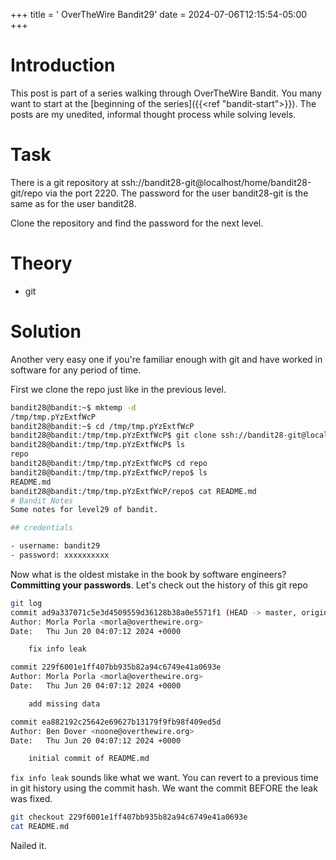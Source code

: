 +++
title = ' OverTheWire Bandit29'
date = 2024-07-06T12:15:54-05:00
+++

# Introduction

This post is part of a series walking through OverTheWire Bandit. You many want to start at the [beginning of the series]({{<ref "bandit-start">}}). The posts are my unedited, informal thought process while solving levels.

# Task

There is a git repository at ssh://bandit28-git@localhost/home/bandit28-git/repo via the port 2220. The password for the user bandit28-git is the same as for the user bandit28.

Clone the repository and find the password for the next level.

# Theory

- git

# Solution

Another very easy one if you're familiar enough with git and have worked in software for any period of time.

First we clone the repo just like in the previous level.

```bash
bandit28@bandit:~$ mktemp -d
/tmp/tmp.pYzExtfWcP
bandit28@bandit:~$ cd /tmp/tmp.pYzExtfWcP
bandit28@bandit:/tmp/tmp.pYzExtfWcP$ git clone ssh://bandit28-git@localhost:2220/home/bandit28-git/repo
bandit28@bandit:/tmp/tmp.pYzExtfWcP$ ls
repo
bandit28@bandit:/tmp/tmp.pYzExtfWcP$ cd repo
bandit28@bandit:/tmp/tmp.pYzExtfWcP/repo$ ls
README.md
bandit28@bandit:/tmp/tmp.pYzExtfWcP/repo$ cat README.md
# Bandit Notes
Some notes for level29 of bandit.

## credentials

- username: bandit29
- password: xxxxxxxxxx
```

Now what is the oldest mistake in the book by software engineers? **Committing your passwords**. Let's check out the history of this git repo

```bash
git log
commit ad9a337071c5e3d4509559d36128b38a0e5571f1 (HEAD -> master, origin/master, origin/HEAD)
Author: Morla Porla <morla@overthewire.org>
Date:   Thu Jun 20 04:07:12 2024 +0000

    fix info leak

commit 229f6001e1ff407bb935b82a94c6749e41a0693e
Author: Morla Porla <morla@overthewire.org>
Date:   Thu Jun 20 04:07:12 2024 +0000

    add missing data

commit ea882192c25642e69627b13179f9fb98f409ed5d
Author: Ben Dover <noone@overthewire.org>
Date:   Thu Jun 20 04:07:12 2024 +0000

    initial commit of README.md
```

`fix info leak` sounds like what we want. You can revert to a previous time in git history using the commit hash. We want the commit BEFORE the leak was fixed.

```bash
git checkout 229f6001e1ff407bb935b82a94c6749e41a0693e
cat README.md
```

Nailed it.
